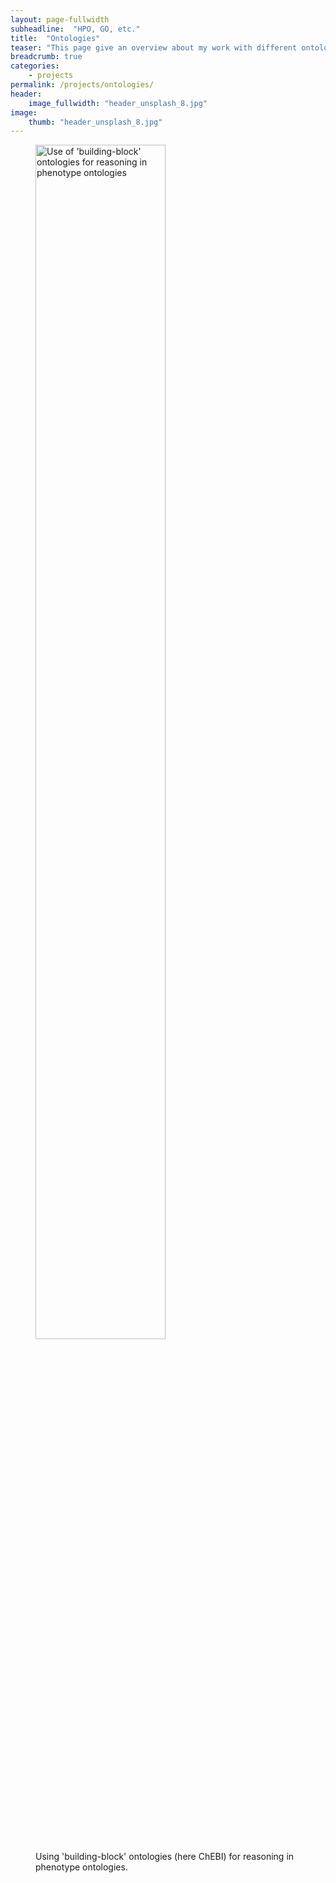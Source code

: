 ```yaml
---
layout: page-fullwidth
subheadline:  "HPO, GO, etc."
title:  "Ontologies"
teaser: "This page give an overview about my work with different ontologies in the life science domain."
breadcrumb: true
categories:
    - projects
permalink: /projects/ontologies/
header:
    image_fullwidth: "header_unsplash_8.jpg"
image:
    thumb: "header_unsplash_8.jpg"
---
```



<figure>
	<img src="{{ site.url }}{{ site.baseurl }}/images/reasoning.png" width="70%" align="middle" alt="Use of 'building-block' ontologies for reasoning in phenotype ontologies" itemprop="image">
	<figcaption class="text-right">Using 'building-block' ontologies (here ChEBI) for reasoning in phenotype ontologies.</figcaption>
</figure>
